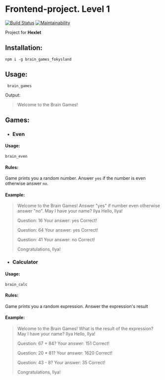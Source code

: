 # Frontend-project. Level 1
[![Build Status](https://travis-ci.org/fokysland/frontend-project-lvl1.svg?branch=master)](https://travis-ci.org/fokysland/frontend-project-lvl1)
[![Maintainability](https://api.codeclimate.com/v1/badges/e0fc3fc8b21d8737738a/maintainability)](https://codeclimate.com/github/fokysland/frontend-project-lvl1/maintainability)

Project for **Hexlet**

## Installation: 
`npm i -g brain_games_fokysland`
## Usage: 
` brain_games`

Output: 
>Welcome to the Brain Games!
## Games: 
- ### Even
#### Usage:
`brain_even`
#### Rules:
Game prints you a random number. Answer `yes`  if the number is even otherwise answer `no`.
#### Example:
> Welcome to the Brain Games!
>Answer "yes"  if number even otherwise answer "no".
>May I have your name? Ilya
>Hello, Ilya!
>
> Question: 16
>Your answer: yes
>Correct!
>
>Question: 64
>Your answer: yes
>Correct!
>
>Question: 41
>Your answer: no
>Correct!
>
>Congratulations, Ilya!

- ### Calculator
#### Usage:
`brain_calc`
#### Rules:
Game prints you a random expression. Answer the expression's result
#### Example:

>Welcome to the Brain Games!
>What is the result of the expression?
>May I have your name? Ilya
>Hello, Ilya!
>
>Question: 67 + 84?
>Your answer: 151
>Correct!
>
>Question: 20 * 81?
>Your answer: 1620
>Correct!
>
>Question: 43 - 8?
>Your answer: 35
>Correct!
>
>Congratulations, Ilya!